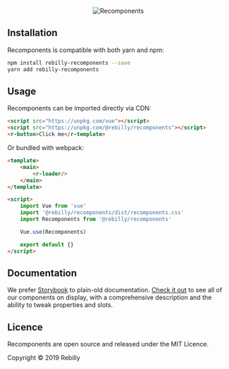 <p align="center">
    <img alt="Recomponents" src="https://media.giphy.com/media/Up1Otz0EISNQcDGmlc/giphy.gif">
</p>

## Installation

Recomponents is compatible with both yarn and npm:

```bash
npm install rebilly-recomponents --save
yarn add rebilly-recomponents
```

## Usage

Recomponents can be imported directly via CDN:

```html
<script src="https://unpkg.com/vue"></script>
<script src="https://unpkg.com/@rebilly/recomponents"></script>
<r-button>Click me</r-template>
```

Or bundled with webpack:

```html
<template>
    <main>
        <r-loader/>
    </main>
</template>

<script>
    import Vue from 'vue'
    import '@rebilly/recomponents/dist/recomponents.css'
    import Recomponents from '@rebilly/recomponents'

    Vue.use(Recomponents)

    export default {}
</script>
```

## Documentation

We prefer [Storybook](https://storybook.js.org/) to plain-old documentation. [Check it out](https://recomponents.rebilly.com/) to see all of our components on display, with a comprehensive description and the ability to tweak properties and slots.

## Licence

Recomponents are open source and released under the MIT Licence.

Copyright © 2019 Rebilly
